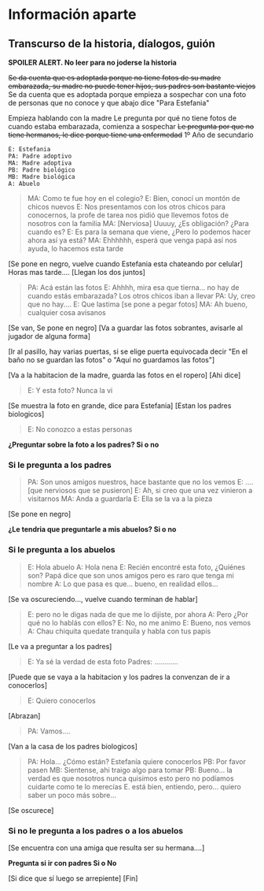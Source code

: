 Información aparte
==================

Transcurso de la historia, díalogos, guión
------------------------------------------
**SPOILER ALERT. No leer para no joderse la historia**

~~Se da cuenta que es adoptada porque no tiene fotos de su madre embarazada, su madre no puede tener hijos, sus padres son bastante viejos~~
Se da cuenta que es adoptada porque empieza a sospechar con una foto de personas que no conoce y que abajo dice "Para Estefania"

Empieza hablando con la madre
Le pregunta por qué no tiene fotos de cuando estaba embarazada, comienza a sospechar
~~Le pregunta por que no tiene hermanos, le dice porque tiene una enfermedad~~
1º Año de secundario

```
E: Estefania
PA: Padre adoptivo
MA: Madre adoptiva
PB: Padre biológico
MB: Madre biológica
A: Abuelo
```

> MA: Como te fue hoy en el colegio?
> E: Bien, conocí un montón de chicos nuevos
> E: Nos presentamos con los otros chicos para conocernos, la profe de tarea nos pidió que llevemos fotos de nosotros con la familia
> MA: [Nerviosa] Uuuuy, ¿Es obligación? ¿Para cuando es?
> E: Es para la semana que viene, ¿Pero lo podemos hacer ahora así ya está?
> MA: Ehhhhhh, esperá que venga papá así nos ayuda, lo hacemos esta tarde

[Se pone en negro, vuelve cuando Estefania esta chateando por celular]
Horas mas tarde.... [Llegan los dos juntos]

> PA: Acá están las fotos
> E: Ahhhh, mira esa que tierna... no hay de cuando estás embarazada? Los otros chicos iban a llevar
> PA: Uy, creo que no hay....
> E: Que lastima [se pone a pegar fotos]
> MA: Ah bueno, cualquier cosa avisanos

[Se van, Se pone en negro]
[Va a guardar las fotos sobrantes, avisarle al jugador de alguna forma]

[Ir al pasillo, hay varias puertas, si se elige puerta equivocada decir "En el baño no se guardan las fotos" o "Aquí no guardamos las fotos"]

[Va a la habitacion de la madre, guarda las fotos en el ropero]
[Ahi dice]

> E: Y esta foto? Nunca la vi

[Se muestra la foto en grande, dice para Estefania]
[Estan los padres biologicos]

> E: No conozco a estas personas

**¿Preguntar sobre la foto a los padres? Si o no**

### Si le pregunta a los padres

> PA: Son unos amigos nuestros, hace bastante que no los vemos
> E: .... [que nerviosos que se pusieron]
> E: Ah, si creo que una vez vinieron a visitarnos
> MA: Anda a guardarla
> E: Ella se la va a la pieza

[Se pone en negro]

**¿Le tendria que preguntarle a mis abuelos? Si o no**

### Si le pregunta a los abuelos

> E: Hola abuelo
> A: Hola nena
> E: Recién encontré esta foto, ¿Quiénes son? Papá dice que son unos amigos pero es raro que tenga mi nombre
> A: Lo que pasa es que... bueno, en realidad ellos...

[Se va oscureciendo..., vuelve cuando terminan de hablar]

> E: pero no le digas nada de que me lo dijiste, por ahora
> A: Pero ¿Por qué no lo hablás con ellos?
> E: No, no me animo
> E: Bueno, nos vemos
> A: Chau chiquita quedate tranquila y habla con tus papis

[Le va a preguntar a los padres]

> E: Ya sé la verdad de esta foto
> Padres: ............

[Puede que se vaya a la habitacion y los padres la convenzan de ir a conocerlos]

> E: Quiero conocerlos

[Abrazan]

> PA: Vamos....

[Van a la casa de los padres biologicos]

> PA: Hola... ¿Cómo están? Estefanía quiere conocerlos
> PB: Por favor pasen
> MB: Sientense, ahi traigo algo para tomar
> PB: Bueno... la verdad es que nosotros nunca quisimos esto pero no podíamos cuidarte como te lo merecías
> E. está bien, entiendo, pero... quiero saber un poco más sobre...

[Se oscurece]

### Si no le pregunta a los padres o a los abuelos

[Se encuentra con una amiga que resulta ser su hermana....]

**Pregunta si ir con padres Si o No**

[Si dice que sí luego se arrepiente]
[Fin]
